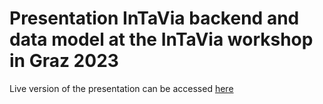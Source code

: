 # Presentation InTaVia backend and data model at the InTaVia workshop in Graz 2023

Live version of the presentation can be accessed [here](https://intavia.github.io/backend-presentation-graz-2023/)
